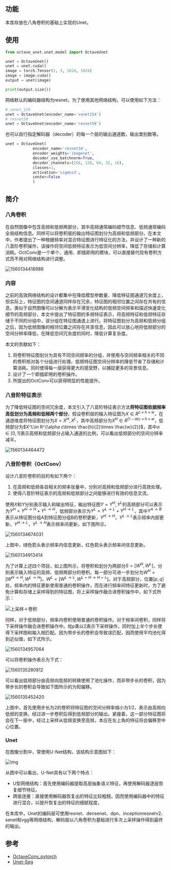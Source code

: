 ## 功能
本库存放在八角卷积的基础上实现的Unet。
## 使用
```python
from octave_unet.unet.model import OctaveUnet

unet = OctaveUnet()
unet = unet.cuda()
image = torch.Tensor(1, 3, 1024, 1024)
image = image.cuda()
output = unet(image)

print(output.size())
```
网络默认的编码器结构为resnet，为了使用其他网络结构，可以使用如下方法：
```python
# senet_154
unet = OctaveUnet(encoder_name='senet154')
# resnet50
unet = OctaveUnet(encoder_name='resnet50')
```
也可以自行指定解码器（decoder）的每一个层的输出通道数，输出类别数等。

```python
unet = OctaveUnet(
            encoder_name='resnet34',
            encoder_weights='imagenet',
            decoder_use_batchnorm=True,
            decoder_channels=(256, 128, 64, 32, 16),
            classes=1,
            activation='sigmoid',
            center=False
            )
```

## 简介
### 八角卷积
在自然图像中包含高频和低频两部分，其中高频通常编码细节信息、低频通常编码全局结构信息。同样可以将卷积层的输出特征图划分为高频和低频部分。在本文中，作者提出了一种根据频率对混合特征图进行特征化的方法，并设计了一种新的八音阶卷积操作，该操作将空间低频特征表示为低空间分辨率，降低了存储和计算消耗。OctConv是一个单个、通用、即插即用的模块，可以直接替代现有卷积方式而不用对网络结构进行调整。

![1560134418989](./images/1560134418989.png)

### 内容

之前的高效网络结构的设计都集中在降低模型参数量、降低特征图通道冗余度上，但实际上，特征图的空间通道同样存在冗余，特征图的相邻位置之间存在共有的信息。类似于自然图像可以分解为表示平滑变化结构的低频空间频率和描述快速变化细节的高频部分，本文中提出了特征图的多频特征表示，将高频特征和低频特征存储于不同的分组中，该分组在特征图通道上进行。将特征图划分为高频和低频分组之后，因为低频图像的相邻位置之间存在共享信息，因此可以放心地将低频部分的空间分辨率降低，在降低空间冗余度的同时，降低计算复杂度。

本文的贡献如下：

1. 将卷积特征图划分为具有不同空间频率的分组，并使用与空间频率相关的不同的卷积核对各个分组进行处理。低频特征图空间分辨率的降低节省了存储和计算消耗。同时使得每一层获得更大的感受野，以捕捉更多的背景信息。
2. 设计了一个即插即用的卷积操作。
3. 所提出的OctConv可以获得明显的性能提升。

### 八音阶特征表示

为了降低特征图的空间冗余度，本文引入了八音阶特征表示方法**将特征图依据频率高低划分为高频和低频两个部分**。假设卷积层的输入特征图为$X \in R^{c\times h\times w}$，在通道维度将特征图划分为$X={X^H,X^L}$，其中高频部分为$X^H\in R^{(1-\alpha)c\times h\times w}$，低频部分为$X^L\in R^{\alpha c\times \frac{h}{2}\times \frac{w}{2}}$，其中$\alpha \in [0,1]$表示高频和低频部分占输入通道的比例，可以看出低频部分的空间分辨率减半。

![1560134464472](./images/1560134464472.png)

### 八音阶卷积（OctConv）

设计八音阶卷积的目的有如下两个：

1. 在高频和低频各自相关的频率张量中，分别对高频和低频部分进行高效处理。
2. 使得八音阶特征表示的高频和低频部分之间能够进行有效的信息交流。

使用$X$和$Y$分别表示输入和输出特征，输出特征图$Y={Y^H, Y^L}$的高频部分可以表示为$Y^H=Y^{H \to H}+Y^{L \to H}$，低频部分表示为$Y^L=Y^{L \to L}+Y^{H \to L}$，其中$Y^{A \to B}$表示从特征图分组A到特征图分组B的卷积更新，$Y^{H \to H}$，$Y^{L \to L}$表示频率内部更新，$Y^{H \to L}$，$Y^{L \to H}$表示频率间更新，如下图所示。

![1560134674031](./images/1560134674031.png)

上图中，绿色箭头表示频率内信息更新，红色箭头表示频率间信息更新。

![1560134913414](./images/1560134913414.png)

为了计算上述四个项目，如上图所示，将卷积和划分为两部分$S=[W^H, W^L]$，分别表示输入特征的高频、低频两部分的卷积。每一部分可进一步划分为$W^H=[W^{H \to H}, W^{L \to H}]$，$W^L=[W^{L \to L}, W^{L=H \to H=L}]$。对于高频部分，位置$[p,q]$处，频率内的特征更新使用普通的卷积操作，而在进行频率间特征更新时，为了避免计算和存储上采样得到的特征图，将上采样操作融合进卷积操作中，如下式所示：

![上采样＋卷积](./images/upsample_conv.png)

同样，对于低频部分，频率内卷积使用普通的卷积操作。对于频率间卷积，同样将下采样操作融合进卷积操作中。给p乘以2表示下采样操作，同时加上半个步长使得下采样图和输入相匹配。因为带步长的卷积会导致误匹配，因而使用平均池化得到近似值，如下式所示。

![1560134957064](./images/1560134957064.png)

可以将卷积操作表示为下式：

![1560135280812](./images/1560135280812.png)

可以看出低频部分由高频向低频的转换使用了池化操作，而非带步长的卷积，因为带步长的卷积会导致如下图所示的为知偏移。

![1560135452420](./images/1560135452420.png)

上图中，首先使用步长为2的卷积将特征图的空间分辨率缩小为1/2，表示由高频向低频的变换，经过进一步卷积后得到低频部分的输出。紧接着，这一部分特征图将会在下一层中，经过上采样从低频变换至高频，本应在左上角的特征将会偏移至中心位置。

### Unet
在图像分割中，常使用U-Net结构，该结构示意图如下：

![img](https://github.com/LeslieZhoa/tensorflow-deeplab_v3_plus/raw/master/output/UNET.png)

从图中可以看出，U-Net具有以下两个特点：

- U型网络结构：首先使用编码器提取高层抽象语义特征，再使用解码器逐层恢复细节特征。
- 跨层连接：直接使用解码器恢复出的特征比较粗糙，因而使用编码器中的特征进行混合，以提升恢复出的特征的细腻程度。

在本库中，Unet的编码层可使用resnet、densenet、dpn、inceptionresnetv2、senet和vgg等网络结构，解码层以八角卷积为基础进行多次上采样操作得到最终的输出。

## 参考
* [OctaveConv_pytorch](https://github.com/XiangqianMa/OctaveConv_pytorch)
* [Unet-Seg](https://github.com/XiangqianMa/segmentation_models.pytorch)
